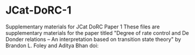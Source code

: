 # JCat-DoRC-1
Supplementary materials for JCat DoRC Paper 1
These files are supplementary materials for the paper titled "Degree of rate control and De Donder relations – An interpretation based on transition state theory" by Brandon L. Foley and Aditya Bhan
doi:
